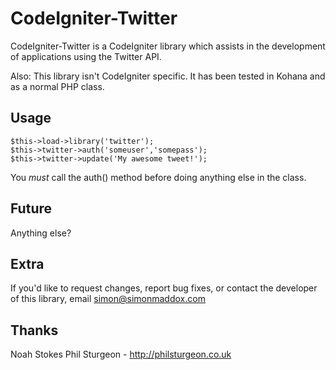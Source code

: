 CodeIgniter-Twitter
===================

CodeIgniter-Twitter is a CodeIgniter library which assists in the 
development of applications using the Twitter API.

Also: This library isn't CodeIgniter specific. It has been
tested in Kohana and as a normal PHP class.

Usage
-----

	$this->load->library('twitter');
	$this->twitter->auth('someuser','somepass');
	$this->twitter->update('My awesome tweet!');

You *must* call the auth() method before doing anything else in
the class.

Future
------

Anything else?

Extra
-----

If you'd like to request changes, report bug fixes, or contact
the developer of this library, email <simon@simonmaddox.com>

Thanks
------

Noah Stokes
Phil Sturgeon - http://philsturgeon.co.uk